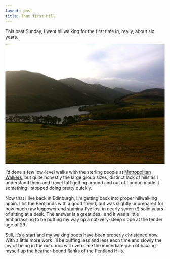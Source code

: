 ```yaml
---
layout: post
title: That first hill
---
```

This past Sunday, I went hillwalking for the first time in, really, about six years.

![Pentland Hills](/images/postimages/pentlands.jpg)

I’d done a few low-level walks with the sterling people at [Metropolitan Walkers](http://www.metropolitan-walkers.org.uk/), but quite honestly the large group sizes, distinct lack of hills as I understand them and travel faff getting around and out of London made it something I stopped doing pretty quickly.

Now that I live back in Edinburgh, I’m getting back into proper hillwalking again. I hit the Pentlands with a good friend, but was slightly unprepared for how much raw legpower and stamina I’ve lost in nearly seven (!) solid years of sitting at a desk. The answer is a great deal, and it was a little embarrassing to be puffing my way up a not-very-steep slope at the tender age of 29.

Still, it’s a start and my walking boots have been properly christened now. With a little more work I’ll be puffing less and less each time and slowly the joy of being in the outdoors will overcome the immediate pain of hauling myself up the heather-bound flanks of the Pentland Hills.